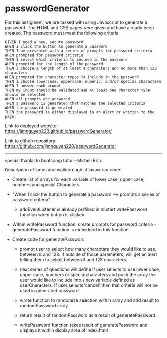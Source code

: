 # passwordGenerator

For this assigment, we are tasked with using Javascript to generate a password.  The HTML and CSS pages were given and have already been created.  The password must meet the following criteria: 

```
GIVEN I need a new, secure password
WHEN I click the button to generate a password
THEN I am presented with a series of prompts for password criteria
WHEN prompted for password criteria
THEN I select which criteria to include in the password
WHEN prompted for the length of the password
THEN I choose a length of at least 8 characters and no more than 128 characters
WHEN prompted for character types to include in the password
THEN I choose lowercase, uppercase, numeric, and/or special characters
WHEN I answer each prompt
THEN my input should be validated and at least one character type should be selected
WHEN all prompts are answered
THEN a password is generated that matches the selected criteria
WHEN the password is generated
THEN the password is either displayed in an alert or written to the page
```
Link to deployed website: https://jimnguyen220.github.io/passwordGenerator/

Link to github repository: https://github.com/jimnguyen220/passwordGenerator

--------
special thanks to bootcamp tutor - Michell Brito



Description of steps and walkthrough of javascript code:

* Create list of arrays for each variable of lower case, upper case, numbers and special Characters

 * "When I click the button to generate a password --> prompts a series of password criteria"
 
    * addEventListener is already prefilled in to start  writePassword function when button is clicked

* Within writePassword function, create prompts for password criteria - generatePassword function is embedded in this function

* Create code for generatePassword
   * prompt user to select how many characters they would like to use, between 8 and 128.  If outside of those parameters, will get an alert telling them to select between 8 and 128 characters.

   * next series of questions will define if user selects to use lower case, upper case, numbers or special characters and push the array the user would like to include into a new variable defined as userCharacters.  If user selects 'cancel' then that criteria will not be used in generated password.

   * wrote function to randomize selection within array and add result to randomPassword array.

   * return result of randomPassword as a result of generatePassword. 

   * writePassword function takes result of generatePassword and displays it within display area of index.html
 